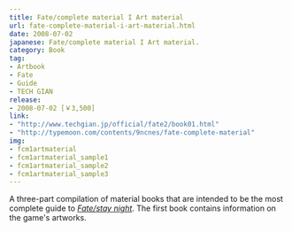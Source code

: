 ```yaml
---
title: Fate/complete material I Art material
url: fate-complete-material-i-art-material.html
date: 2008-07-02
japanese: Fate/complete material I Art material.
category: Book
tag:
- Artbook
- Fate
- Guide
- TECH GIAN
release:
- 2008-07-02 [￥3,500]
link:
- "http://www.techgian.jp/official/fate2/book01.html"
- "http://typemoon.com/contents/9ncnes/fate-complete-material"
img:
- fcm1artmaterial
- fcm1artmaterial_sample1
- fcm1artmaterial_sample2
- fcm1artmaterial_sample3
---
```


A three-part compilation of material books that are intended to be the most complete guide to [*Fate/stay night*](fate-stay-night.html). The first book contains information on the game's artworks.
